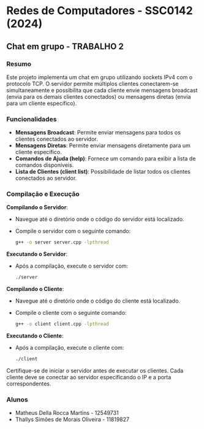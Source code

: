 # Redes de Computadores - SSC0142 (2024)

## Chat em grupo - TRABALHO 2

### Resumo

Este projeto implementa um chat em grupo utilizando sockets IPv4 com o protocolo TCP. O servidor permite múltiplos clientes conectarem-se simultaneamente e possibilita que cada cliente envie mensagens broadcast (envia para os demais clientes conectados) ou mensagens diretas (envia para um cliente específico).

### Funcionalidades

- **Mensagens Broadcast**: Permite enviar mensagens para todos os clientes conectados ao servidor.
- **Mensagens Diretas**: Permite enviar mensagens diretamente para um cliente específico.
- **Comandos de Ajuda (help)**: Fornece um comando para exibir a lista de comandos disponíveis.
- **Lista de Clientes (client list)**: Possibilidade de listar todos os clientes conectados ao servidor.

### Compilação e Execução

**Compilando o Servidor**:

- Navegue até o diretório onde o código do servidor está localizado.
- Compile o servidor com o seguinte comando:

    ```sh
    g++ -o server server.cpp -lpthread
    ```

**Executando o Servidor**:

- Após a compilação, execute o servidor com:

    ```sh
    ./server
    ```

**Compilando o Cliente**:

- Navegue até o diretório onde o código do cliente está localizado.
- Compile o cliente com o seguinte comando:

    ```sh
    g++ -o client client.cpp -lpthread
    ```

**Executando o Cliente**:

- Após a compilação, execute o cliente com:

    ```sh
    ./client
    ```

Certifique-se de iniciar o servidor antes de executar os clientes. Cada cliente deve se conectar ao servidor especificando o IP e a porta correspondentes.

### Alunos 
- Matheus Della Rocca Martins       - 12549731
- Thallys Simões de Morais Oliveira - 11819827
